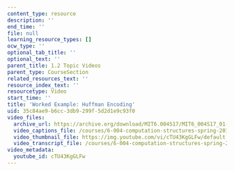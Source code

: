 ```yaml
---
content_type: resource
description: ''
end_time: ''
file: null
learning_resource_types: []
ocw_type: ''
optional_tab_title: ''
optional_text: ''
parent_title: 1.2 Topic Videos
parent_type: CourseSection
related_resources_text: ''
resource_index_text: ''
resourcetype: Video
start_time: ''
title: 'Worked Example: Huffman Encoding'
uid: 35c84ae9-b6cc-3db9-299f-5d2d1e9c93f0
video_files:
  archive_url: https://archive.org/download/MIT6.004S17/MIT6_004S17_01-02-12-04_300k.mp4
  video_captions_file: /courses/6-004-computation-structures-spring-2017/ebfd0564a52955ae8bffb612d3d20b65_cTU43KgGLFw.vtt
  video_thumbnail_file: https://img.youtube.com/vi/cTU43KgGLFw/default.jpg
  video_transcript_file: /courses/6-004-computation-structures-spring-2017/7ef8f9b00b4069e308fff26f5de2c529_cTU43KgGLFw.pdf
video_metadata:
  youtube_id: cTU43KgGLFw
---
```

